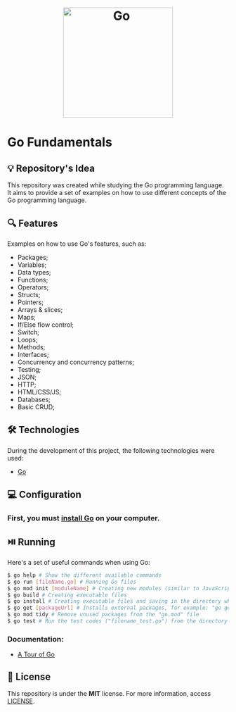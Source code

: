 <h1 align="center"><img alt="Go" title="Go" src="https://go.dev/images/go-logo-blue.svg" width="250" /></h1>

# Go Fundamentals

## 💡 Repository's Idea

This repository was created while studying the Go programming language. It aims to provide a set of examples on how to use different concepts of the Go programming language.

## 🔍 Features

Examples on how to use Go's features, such as:

* Packages;
* Variables;
* Data types;
* Functions;
* Operators;
* Structs;
* Pointers;
* Arrays & slices;
* Maps;
* If/Else flow control;
* Switch;
* Loops;
* Methods;
* Interfaces;
* Concurrency and concurrency patterns;
* Testing;
* JSON;
* HTTP;
* HTML/CSS/JS;
* Databases;
* Basic CRUD;

## 🛠 Technologies

During the development of this project, the following technologies were used:

- [Go](https://go.dev/)

## 💻 Configuration

### First, you must [install Go](https://go.dev/dl/) on your computer.

## ⏯️ Running

Here's a set of useful commands when using Go:

```bash
$ go help # Show the different available commands
$ go run [fileName.go] # Running Go files
$ go mod init [moduleName] # Creating new modules (similar to JavaScript "package.json" files)
$ go build # Creating executable files
$ go install # Creating executable files and saving in the directory where Go is installed
$ go get [packageUrl] # Installs external packages, for example: "go get github.com/badoux/checkmail"
$ go mod tidy # Remove unused packages from the "go.mod" file
$ go test # Run the test codes ("filename_test.go") from the directory where the command was executed
```

### Documentation:
* [A Tour of Go](https://go.dev/tour/welcome/1)

## 📄 License

This repository is under the **MIT** license. For more information, access [LICENSE](./LICENSE).

